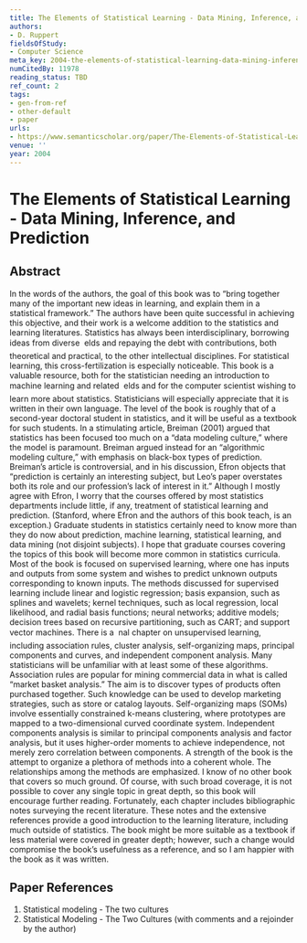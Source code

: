 ```yaml
---
title: The Elements of Statistical Learning - Data Mining, Inference, and Prediction
authors:
- D. Ruppert
fieldsOfStudy:
- Computer Science
meta_key: 2004-the-elements-of-statistical-learning-data-mining-inference-and-prediction
numCitedBy: 11978
reading_status: TBD
ref_count: 2
tags:
- gen-from-ref
- other-default
- paper
urls:
- https://www.semanticscholar.org/paper/The-Elements-of-Statistical-Learning:-Data-Mining,-Ruppert/5176a2f31dace77db9135dde7020d2c37f78cca0?sort=total-citations
venue: ''
year: 2004
---
```


# The Elements of Statistical Learning - Data Mining, Inference, and Prediction

## Abstract

In the words of the authors, the goal of this book was to “bring together many of the important new ideas in learning, and explain them in a statistical framework.” The authors have been quite successful in achieving this objective, and their work is a welcome addition to the statistics and learning literatures. Statistics has always been interdisciplinary, borrowing ideas from diverse  elds and repaying the debt with contributions, both theoretical and practical, to the other intellectual disciplines. For statistical learning, this cross-fertilization is especially noticeable. This book is a valuable resource, both for the statistician needing an introduction to machine learning and related  elds and for the computer scientist wishing to learn more about statistics. Statisticians will especially appreciate that it is written in their own language. The level of the book is roughly that of a second-year doctoral student in statistics, and it will be useful as a textbook for such students. In a stimulating article, Breiman (2001) argued that statistics has been focused too much on a “data modeling culture,” where the model is paramount. Breiman argued instead for an “algorithmic modeling culture,” with emphasis on black-box types of prediction. Breiman’s article is controversial, and in his discussion, Efron objects that “prediction is certainly an interesting subject, but Leo’s paper overstates both its role and our profession’s lack of interest in it.” Although I mostly agree with Efron, I worry that the courses offered by most statistics departments include little, if any, treatment of statistical learning and prediction. (Stanford, where Efron and the authors of this book teach, is an exception.) Graduate students in statistics certainly need to know more than they do now about prediction, machine learning, statistical learning, and data mining (not disjoint subjects). I hope that graduate courses covering the topics of this book will become more common in statistics curricula. Most of the book is focused on supervised learning, where one has inputs and outputs from some system and wishes to predict unknown outputs corresponding to known inputs. The methods discussed for supervised learning include linear and logistic regression; basis expansion, such as splines and wavelets; kernel techniques, such as local regression, local likelihood, and radial basis functions; neural networks; additive models; decision trees based on recursive partitioning, such as CART; and support vector machines. There is a  nal chapter on unsupervised learning, including association rules, cluster analysis, self-organizing maps, principal components and curves, and independent component analysis. Many statisticians will be unfamiliar with at least some of these algorithms. Association rules are popular for mining commercial data in what is called “market basket analysis.” The aim is to discover types of products often purchased together. Such knowledge can be used to develop marketing strategies, such as store or catalog layouts. Self-organizing maps (SOMs) involve essentially constrained k-means clustering, where prototypes are mapped to a two-dimensional curved coordinate system. Independent components analysis is similar to principal components analysis and factor analysis, but it uses higher-order moments to achieve independence, not merely zero correlation between components. A strength of the book is the attempt to organize a plethora of methods into a coherent whole. The relationships among the methods are emphasized. I know of no other book that covers so much ground. Of course, with such broad coverage, it is not possible to cover any single topic in great depth, so this book will encourage further reading. Fortunately, each chapter includes bibliographic notes surveying the recent literature. These notes and the extensive references provide a good introduction to the learning literature, including much outside of statistics. The book might be more suitable as a textbook if less material were covered in greater depth; however, such a change would compromise the book’s usefulness as a reference, and so I am happier with the book as it was written.

## Paper References

1. Statistical modeling - The two cultures
2. Statistical Modeling - The Two Cultures (with comments and a rejoinder by the author)
